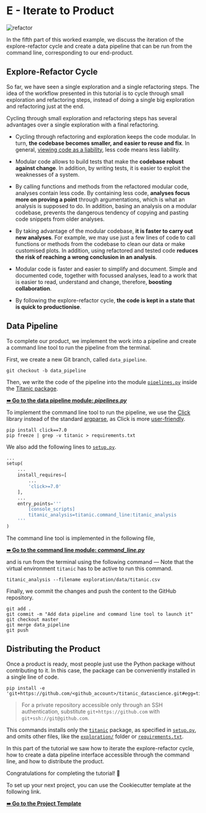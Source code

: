 # E - Iterate to Product

![refactor](../../resources/iterate_to_product.png)

In the fifth part of this worked example, we discuss the iteration of the explore-refactor cycle and create a data pipeline that can be run from the command line, corresponding to our end-product.

## Explore-Refactor Cycle

So far, we have seen a single exploration and a single refactoring steps. The idea of the workflow presented in this tutorial is to cycle through small exploration and refactoring steps, instead of doing a single big exploration and refactoring just at the end.

Cycling through small exploration and refactoring steps has several advantages over a single exploration with a final refactoring.

- Cycling through refactoring and exploration keeps the code modular. In turn, **the codebase becomes smaller, and easier to reuse and fix**. In general, [viewing code as a liability](https://youtu.be/YyhfK-aBo-Y?t=17m42s), less code means less liability.
- Modular code allows to build tests that make the **codebase robust against change**. In addition, by writing tests, it is easier to exploit the weaknesses of a system.
- By calling functions and methods from the refactored modular code, analyses contain less code. By containing less code, **analyses focus more on proving a point** through argumentations, which is what an analysis is supposed to do. In addition, basing an analysis on a modular codebase, prevents the dangerous tendency of copying and pasting code snippets from older analyses.
- By taking advantage of the modular codebase, **it is faster to carry out new analyses**. For example, we may use just a few lines of code to call functions or methods from the codebase to clean our data or make customised plots. In addition, using refactored and tested code **reduces the risk of reaching a wrong conclusion in an analysis**.
- Modular code is faster and easier to simplify and document. Simple and documented code, together with focussed analyses, lead to a work that is easier to read, understand and change, therefore, **boosting collaboration**.


- By following the explore-refactor cycle, **the code is kept in a state that is quick to productionise**.

## Data Pipeline

To complete our product, we implement the work into a pipeline and create a command line tool to run the pipeline from the terminal.

First, we create a new Git branch, called `data_pipeline`.

```shell
git checkout -b data_pipeline
```

Then, we write the code of the pipeline into the module [`pipelines.py`](titanic/pipelines.py) inside the [Titanic package](titanic).

[**➠   Go to the data pipeline module: *pipelines.py***](titanic/pipelines.py)

To implement the command line tool to run the pipeline, we use the [Click](http://click.pocoo.org/) library instead of the standard [argparse](https://docs.python.org/3/library/argparse.html), as Click is more [user-friendly](http://click.pocoo.org/5/why/).

```shell
pip install click==7.0
pip freeze | grep -v titanic > requirements.txt
```

We also add the following lines to [`setup.py`](setup.py).

```python
...
setup(
    ...
    install_requires=[
        ...
        'click>=7.0'
    ],
	...
    entry_points='''
        [console_scripts]
        titanic_analysis=titanic.command_line:titanic_analysis
    '''
)
```

The command line tool is implemented in the following file,

[**➠   Go to the command line module: *command_line.py***](titanic/command_line.py)

and is run from the terminal using the following command — Note that the virtual environment `titanic` has to be active to run this command.

```shell
titanic_analysis --filename exploration/data/titanic.csv
```

Finally, we commit the changes and push the content to the GitHub repository.

```shell
git add .
git commit -m "Add data pipeline and command line tool to launch it"
git checkout master 
git merge data_pipeline
git push
```

## Distributing the Product

Once a product is ready, most people just use the Python package without contributing to it. In this case, the package can be conveniently installed in a single line of code.

```shell
pip install -e 'git+https://github.com/<github_account>/titanic_datascience.git#egg=titanic'
```

> For a private repository accessible only through an SSH authentication, substitute `git+https://github.com` with `git+ssh://git@github.com`.

This commands installs only the [`titanic`](titanic) package, as specified in [`setup.py`](setup.py), and omits other files, like the [`exploration/`](exploration) folder or [`requirements.txt`](requirements.txt).

In this part of the tutorial we saw how to iterate the explore-refactor cycle, how to create a data pipeline interface accessible through the command line, and how to distribute the product.

Congratulations for completing the tutorial! :tada:

To set up your next project, you can use the Cookiecutter template at the following link.

[**➠   Go to the Project Template**](../../template)